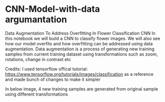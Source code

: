 # CNN-Model-with-data argumantation

Data Augmentation To Address Overfitting In Flower Classification CNN
In this notebook we will build a CNN to classify flower images. We will also see how our model overfits and how overfitting can be addressed using data augmentation. Data augmentation is a process of generating new training samples from current training dataset using transformations such as zoom, rotations, change in contrast etc

Credits: I used tensorflow offical tutorial: https://www.tensorflow.org/tutorials/images/classification as a reference and made bunch of changes to make it simpler

In below image, 4 new training samples are generated from original sample using different transformations


